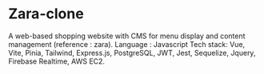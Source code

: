 # Zara-clone
A web-based shopping website with CMS for menu display and content management (reference : zara). 
Language : Javascript
Tech stack: Vue, Vite, Pinia, Tailwind, Express.js, PostgreSQL, JWT, Jest, Sequelize, Jquery, Firebase Realtime, AWS EC2.
